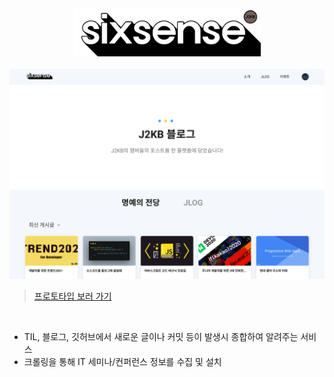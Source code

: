 <div align="center">
  <img src="./assets/sixsense-logo.png" width="300px" />
</div>

<br/>

<img src="./assets/sixsense-page.png" />

> [프로토타입 보러 가기](https://www.figma.com/file/LrlEAm7GPvM0eq8Uq9j6rB/sixsense?node-id=41%3A3587)

<br />

- TIL, 블로그, 깃허브에서 새로운 글이나 커밋 등이 발생시 종합하여 알려주는 서비스
- 크롤링을 통해 IT 세미나/컨퍼런스 정보를 수집 및 설치
